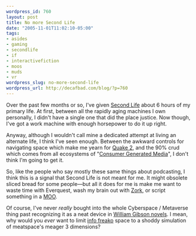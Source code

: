 ```yaml
--- 
wordpress_id: 760
layout: post
title: No more Second Life
date: "2005-11-01T11:02:10-05:00"
tags: 
- asides
- gaming
- secondlife
- if
- interactivefiction
- moos
- muds
- vr
wordpress_slug: no-more-second-life
wordpress_url: http://decafbad.com/blog/?p=760
---
```

Over the past few months or so, I've given [Second Life][sl] about 6 hours of my primary life.    At first, between all the rapidly aging machines I own personally, I didn't have a single one that did the place justice.  Now though, I've got a work machine with enough horsepower to do it up right.

Anyway, although I wouldn't call mine a dedicated attempt at living an alternate life, I think I've seen enough.  Between the awkward controls for navigating space which make me yearn for [Quake 2][q2], and the 90% crud which comes from all ecosystems of "[Consumer Generated Media][cgm]", I don't think I'm going to get it.  

So, like the people who say mostly these same things about podcasting, I think this is a signal that Second Life is not meant for me.  It might obsolete sliced bread for some people—but all it does for me is make me want to waste time with Everquest, wash my brain out with [Zork][zork], or script something in a [MOO][lm].  

Of course, I've never *really* bought into the whole Cyberspace / Metaverse thing past recognizing it as a neat device in [William Gibson novels][wg].  I mean, why would you *ever* want to limit [info freako][if] space to a shoddy simulation of meatspace's meager 3 dimensions?

[sl]: http://secondlife.com "Your world.  Your imagination.  Not mine."
[cgm]: http://www.clickz.com/experts/brand/cmo/article.php/3515576 "Fire up the buzzword bingo"
[lm]: http://www.lambdamoo.info/ "MOO.  Build your own cow."
[if]: http://www.jesusjonesarchive.com/lyrics.htm#Info%20Freako "Info Freako, there is no end to what I want to know...."
[wg]: http://www.amazon.com/exec/obidos/ASIN/0441569595/0xdecafbad01-20?creative=327641&amp;camp=14573&amp;link_code=as1 "A sky tuned to a dead channel..."
[zork]: http://en.wikipedia.org/wiki/Zork "Take leaflet."
[q2]: http://www.fruitz-of-dojo.de/php/download.php4?dlnr=6 "I used to be a Peter-Parkerian ninja with the grappling hook."

<!-- tags: secondlife vr gaming muds moos interactivefiction if -->
